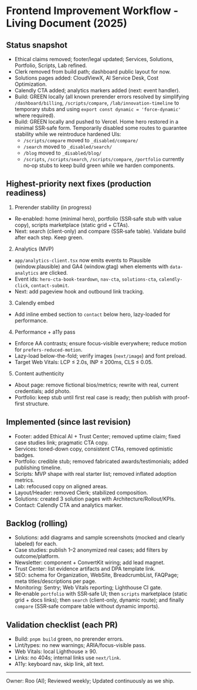 # Frontend Improvement Workflow - Living Document (2025)

## Status snapshot
- Ethical claims removed; footer/legal updated; Services, Solutions, Portfolio, Scripts, Lab refined.
- Clerk removed from build path; dashboard public layout for now.
- Solutions pages added: CloudViewX, AI Service Desk, Cost Optimization.
- Calendly CTA added; analytics markers added (next: event handler).
- Build: GREEN locally (all known prerender errors resolved by simplifying `/dashboard/billing`, `/scripts/compare`, `/lab/innovation-timeline` to temporary stubs and using `export const dynamic = 'force-dynamic'` where required).
- Build: GREEN locally and pushed to Vercel. Home hero restored in a minimal SSR‑safe form. Temporarily disabled some routes to guarantee stability while we reintroduce hardened UIs:
  - `/scripts/compare` moved to `_disabled/compare/`
  - `/search` moved to `_disabled/search/`
  - `/blog` moved to `_disabled/blog/`
  - `/scripts`, `/scripts/search`, `/scripts/compare`, `/portfolio` currently no‑op stubs to keep build green while we harden components.

## Highest-priority next fixes (production readiness)
1) Prerender stability (in progress)
- Re‑enabled: home (minimal hero), portfolio (SSR‑safe stub with value copy), scripts marketplace (static grid + CTAs).
- Next: search (client-only) and compare (SSR‑safe table). Validate build after each step. Keep green.

2) Analytics (MVP)
- `app/analytics-client.tsx` now emits events to Plausible (window.plausible) and GA4 (window.gtag) when elements with `data-analytics` are clicked.
- Event ids: `hero-cta-book-teardown`, `nav-cta`, `solutions-cta`, `calendly-click`, `contact-submit`.
- Next: add pageview hook and outbound link tracking.

3) Calendly embed
- Add inline embed section to `contact` below hero, lazy-loaded for performance.

4) Performance + a11y pass
- Enforce AA contrasts; ensure focus-visible everywhere; reduce motion for `prefers-reduced-motion`.
- Lazy-load below-the-fold; verify images (`next/image`) and font preload.
- Target Web Vitals: LCP ≤ 2.0s, INP ≤ 200ms, CLS ≤ 0.05.

5) Content authenticity
- About page: remove fictional bios/metrics; rewrite with real, current credentials; add photo.
- Portfolio: keep stub until first real case is ready; then publish with proof-first structure.

## Implemented (since last revision)
- Footer: added Ethical AI + Trust Center; removed uptime claim; fixed case studies link; pragmatic CTA copy.
- Services: toned-down copy, consistent CTAs, removed optimistic badges.
- Portfolio: credible stub; removed fabricated awards/testimonials; added publishing timeline.
- Scripts: MVP shape with real starter list; removed inflated adoption metrics.
- Lab: refocused copy on aligned areas.
- Layout/Header: removed Clerk; stabilized composition.
- Solutions: created 3 solution pages with Architecture/Rollout/KPIs.
- Contact: Calendly CTA and analytics marker.

## Backlog (rolling)
- Solutions: add diagrams and sample screenshots (mocked and clearly labeled) for each.
- Case studies: publish 1–2 anonymized real cases; add filters by outcome/platform.
- Newsletter: component + ConvertKit wiring; add lead magnet.
- Trust Center: list evidence artifacts and DPA template link.
- SEO: schema for Organization, WebSite, BreadcrumbList, FAQPage; meta titles/descriptions per page.
- Monitoring: Sentry; Web Vitals reporting; Lighthouse CI gate.
 - Re‑enable `portfolio` with SSR‑safe UI; then `scripts` marketplace (static grid + docs links); then `search` (client-only, dynamic route); and finally `compare` (SSR‑safe compare table without dynamic imports).

## Validation checklist (each PR)
- Build: `pnpm build` green, no prerender errors.
- Lint/types: no new warnings; ARIA/focus-visible pass.
- Web Vitals: local Lighthouse ≥ 90.
- Links: no 404s; internal links use `next/link`.
- A11y: keyboard nav, skip link, alt text.

---

Owner: Roo (AI); Reviewed weekly; Updated continuously as we ship.
